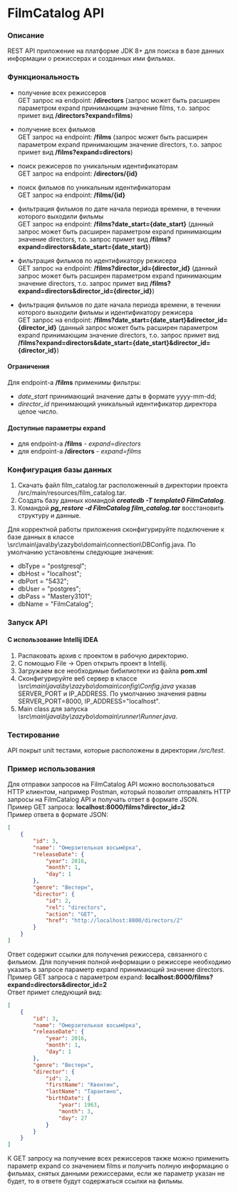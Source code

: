 # FilmCatalog API
### Описание
REST API приложение на платформе JDK 8+ для поиска в базе данных
информации о режиссерах и созданных ими фильмах.

### Функциональность
- получение всех режиссеров  
GET запрос на endpoint: **/directors** (запрос может быть расширен параметром expand принимающим значение films, т.о. запрос примет вид 
**/directors?expand=films**)

- получение всех фильмов  
GET запрос на endpoint: **/films** (запрос может быть расширен параметром expand принимающим значение directors, т.о. запрос примет вид 
**/films?expand=directors**)

- поиск режисеров по уникальным идентификаторам  
GET запрос на endpoint: **/directors/{id}**

- поиск фильмов по уникальным идентификаторам  
GET запрос на endpoint: **/films/{id}**

- фильтрация фильмов по дате начала периода времени, в течении которого выходили фильмы  
GET запрос на endpoint: **/films?date_start={date_start}** (данный запрос может быть расширен параметром expand принимающим значение directors, т.о. запрос примет вид 
**/films?expand=directors&date_start={date_start}**)

- фильтрация фильмов по идентификатору режисера  
GET запрос на endpoint: **/films?director_id={director_id}** (данный запрос может быть расширен параметром expand принимающим значение directors, т.о. запрос примет вид 
**/films?expand=directors&director_id={director_id}**)

- фильтрация фильмов по дате начала периода времени, в течении которого выходили фильмы и идентификатору режисера  
GET запрос на endpoint: **/films?date_start={date_start}&director_id={director_id}**  (данный запрос может быть расширен параметром expand 
принимающим значение directors, т.о. запрос примет вид  
**/films?expand=directors&date_start={date_start}&director_id={director_id}**)

#### Ограничения
Для endpoint-а **/films** применимы фильтры:
- _date_start_ принимающий значение даты в формате yyyy-mm-dd;
- _director_id_ принимающий уникальный идентификатор директора целое число.  

#### Доступные параметры expand
- для endpoint-а **/films** - _expand=directors_
- для endpoint-а **/directors** - _expand=films_
  
  
### Конфигурация базы данных
1. Скачать файл film_catalog.tar расположенный в директории проекта /src/main/resources/film_catalog.tar.
2. Создать базу данных командой **_createdb -T template0 FilmCatalog_**.
3. Командой **_pg_restore -d FilmCatalog film_catalog.tar_** восстановить структуру и данные.

Для корректной работы приложения сконфигурируйте подключение к базе данных в классе \src\main\java\by\zazybo\domain\connection\DBConfig.java. По умолчанию установлены следующие значения:
- dbType = "postgresql";
- dbHost = "localhost";
- dbPort = "5432";
- dbUser = "postgres";
- dbPass = "Mastery3101";
- dbName = "FilmCatalog";

### Запуск API
#### С использование Intellij IDEA
1. Распаковать архив с проектом в рабочую директорию.
2. C помощью File -> Open открыть проект в Intellij.
3. Загружаем все необходимые бибилиотеки из файла **pom.xml**
4. Сконфигурируйте веб сервер в классе _\src\main\java\by\zazybo\domain\config\Config.java_ указав SERVER_PORT и IP_ADDRESS. По умолчанию значения равны SERVER_PORT=8000,
IP_ADDRESS="localhost".
5. Main class для запуска _\src\main\java\by\zazybo\domain\runner\Runner.java_.

### Тестирование
API покрыт unit тестами, которые расположены в директории _/src/test_.

### Пример использования
Для отправки запросов на FilmCatalog API можно воспользоваться HTTP клиентом, например Postman, который позволит отправлять HTTP запросы на FilmCatalog API и получать ответ в формате JSON.  
Пример GET запроса: **localhost:8000/films?director_id=2**  
Пример ответа в формате JSON:  
```json
[
    {
        "id": 3,
        "name": "Омерзительная восьмёрка",
        "releaseDate": {
            "year": 2016,
            "month": 1,
            "day": 1
        },
        "genre": "Вестерн",
        "director": {
            "id": 2,
            "rel": "directors",
            "action": "GET",
            "href": "http://localhost:8000/directors/2"
        }
    }
]
```
Ответ содержит ссылки для получения режиссера, связанного с фильмом.
Для получения полной информации о режиссере необходимо указать в запросе параметр expand принимающий значение directors.  
Пример GET запроса с параметром expand: **localhost:8000/films?expand=directors&director_id=2**  
Ответ примет следующий вид:
```json
[
    {
        "id": 3,
        "name": "Омерзительная восьмёрка",
        "releaseDate": {
            "year": 2016,
            "month": 1,
            "day": 1
        },
        "genre": "Вестерн",
        "director": {
            "id": 2,
            "firstName": "Квентин",
            "lastName": "Тарантино",
            "birthDate": {
                "year": 1963,
                "month": 3,
                "day": 27
            }
        }
    }
]
````
К GET запросу на получение всех режиссеров также можно применить параметр expand со значением films и получить полную информацию о фильмах, снятых данными режиссерами, eсли же параметр указан не будет, то в ответе будут содержаться ссылки на фильмы. 

